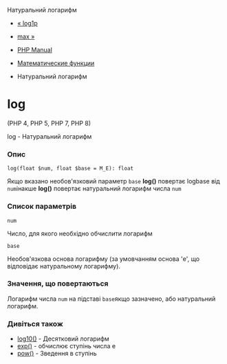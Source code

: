 Натуральний логарифм

-   [« log1p](function.log1p.html)
    
-   [max »](function.max.html)
    
-   [PHP Manual](index.html)
    
-   [Математические функции](ref.math.html)
    
-   Натуральний логарифм
    

# log

(PHP 4, PHP 5, PHP 7, PHP 8)

log - Натуральний логарифм

### Опис

```methodsynopsis
log(float $num, float $base = M_E): float
```

Якщо вказано необов'язковий параметр `base` **log()** повертає logbase від `num`інакше **log()** повертає натуральний логарифм числа `num`

### Список параметрів

`num`

Число, для якого необхідно обчислити логарифм

`base`

Необов'язкова основа логарифму (за умовчанням основа 'e', ​​що відповідає натуральному логарифму).

### Значення, що повертаються

Логарифм числа `num` на підставі `base`якщо зазначено, або натуральний логарифм.

### Дивіться також

-   [log10()](function.log10.html) - Десятковий логарифм
-   [exp()](function.exp.html) - обчислює ступінь числа e
-   [pow()](function.pow.html) - Зведення в ступінь